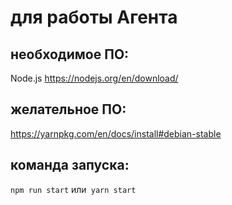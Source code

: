 # для работы Агента
## необходимое ПО:
Node.js https://nodejs.org/en/download/
## желательное ПО:
https://yarnpkg.com/en/docs/install#debian-stable
## команда запуска:
`npm run start` или` yarn start`